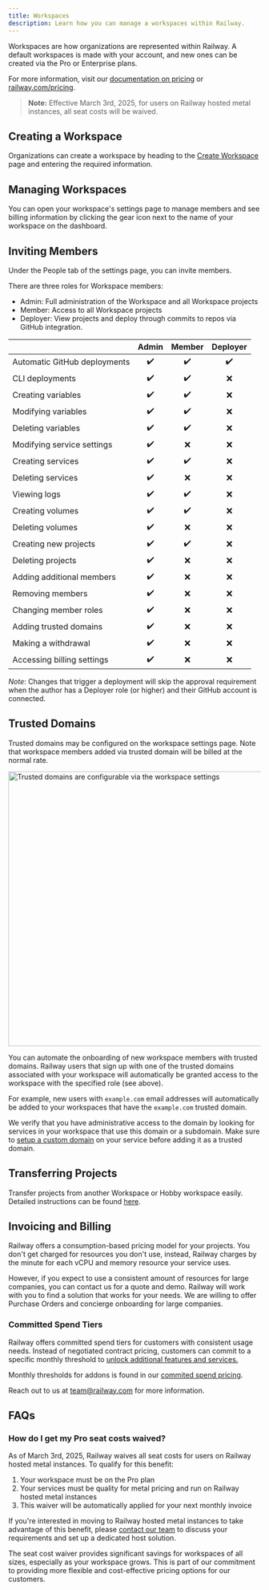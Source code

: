 ```yaml
---
title: Workspaces
description: Learn how you can manage a workspaces within Railway.
---
```


Workspaces are how organizations are represented within Railway. A default workspaces is made with your account, and new ones can be created via the Pro or Enterprise plans.

For more information, visit our [documentation on pricing](/reference/pricing) or <a href="https://railway.com/pricing" target="_blank">railway.com/pricing</a>.

> **Note:** Effective March 3rd, 2025, for users on Railway hosted metal instances, all seat costs will be waived.

## Creating a Workspace

Organizations can create a workspace by heading to the <a href="https://railway.com/new/workspace" target="_blank">Create Workspace</a> page and entering the required information.

## Managing Workspaces

You can open your workspace's settings page to manage members and see billing information by clicking the gear icon next to the name of your workspace on the dashboard.

## Inviting Members

Under the People tab of the settings page, you can invite members.

There are three roles for Workspace members:

- Admin: Full administration of the Workspace and all Workspace projects
- Member: Access to all Workspace projects
- Deployer: View projects and deploy through commits to repos via GitHub integration.

|                              | Admin | Member | Deployer |
| :--------------------------- | :---: | :----: | :------: |
| Automatic GitHub deployments |  ✔️   |   ✔️   |    ✔️    |
| CLI deployments              |  ✔️   |   ✔️   |    ❌    |
| Creating variables           |  ✔️   |   ✔️   |    ❌    |
| Modifying variables          |  ✔️   |   ✔️   |    ❌    |
| Deleting variables           |  ✔️   |   ✔️   |    ❌    |
| Modifying service settings   |  ✔️   |   ❌   |    ❌    |
| Creating services            |  ✔️   |   ✔️   |    ❌    |
| Deleting services            |  ✔️   |   ❌   |    ❌    |
| Viewing logs                 |  ✔️   |   ✔️   |    ❌    |
| Creating volumes             |  ✔️   |   ✔️   |    ❌    |
| Deleting volumes             |  ✔️   |   ❌   |    ❌    |
| Creating new projects        |  ✔️   |   ✔️   |    ❌    |
| Deleting projects            |  ✔️   |   ❌   |    ❌    |
| Adding additional members    |  ✔️   |   ❌   |    ❌    |
| Removing members             |  ✔️   |   ❌   |    ❌    |
| Changing member roles        |  ✔️   |   ❌   |    ❌    |
| Adding trusted domains       |  ✔️   |   ❌   |    ❌    |
| Making a withdrawal          |  ✔️   |   ❌   |    ❌    |
| Accessing billing settings   |  ✔️   |   ❌   |    ❌    |

_Note_: Changes that trigger a deployment will skip the approval requirement when the author has a Deployer role (or higher) and their GitHub account is connected.

## Trusted Domains

Trusted domains may be configured on the workspace settings page. Note that workspace members added via trusted domain will be billed at the normal rate.

<Image 
    src="https://res.cloudinary.com/railway/image/upload/v1733955730/docs/t-d_jbtbm7.png"
    width="1200"
    height="548"
    alt="Trusted domains are configurable via the workspace settings"
/>

You can automate the onboarding of new workspace members with trusted domains. Railway users that sign up with one of the trusted domains associated with your workspace will automatically be granted access to the workspace with the specified role (see above).

For example, new users with `example.com` email addresses will automatically be added to your workspaces that have the `example.com` trusted domain.

We verify that you have administrative access to the domain by looking for services in your workspace that use this domain or a subdomain. Make sure to [setup a custom domain](/guides/public-networking#custom-domains) on your service before adding it as a trusted domain.

## Transferring Projects

Transfer projects from another Workspace or Hobby workspace easily. Detailed instructions can be found [here](/guides/projects#transferring-projects).

## Invoicing and Billing

Railway offers a consumption-based pricing model for your projects. You don't get charged for resources you don't use, instead, Railway charges by the minute for each vCPU and memory resource your service uses.

However, if you expect to use a consistent amount of resources for large companies, you can contact us for a quote and demo. Railway will work with you to find a solution that works for your needs. We are willing to offer Purchase Orders and concierge onboarding for large companies.

### Committed Spend Tiers

Railway offers committed spend tiers for customers with consistent usage needs. Instead of negotiated contract pricing, customers can commit to a specific monthly threshold to [unlock additional features and services.](/reference/pricing/plans#committed-spend-tiers)

Monthly thresholds for addons is found in our [commited spend pricing](/reference/pricing#committed-spend-tiers).

Reach out to us at [team@railway.com](mailto:team@railway.com) for more information.

## FAQs

### How do I get my Pro seat costs waived?

As of March 3rd, 2025, Railway waives all seat costs for users on Railway hosted metal instances. To qualify for this benefit:

1. Your workspace must be on the Pro plan
2. Your services must be quality for metal pricing and run on Railway hosted metal instances
3. This waiver will be automatically applied for your next monthly invoice

If you're interested in moving to Railway hosted metal instances to take advantage of this benefit, please [contact our team](mailto:team@railway.com) to discuss your requirements and set up a dedicated host solution.

The seat cost waiver provides significant savings for workspaces of all sizes, especially as your workspace grows. This is part of our commitment to providing more flexible and cost-effective pricing options for our customers.
